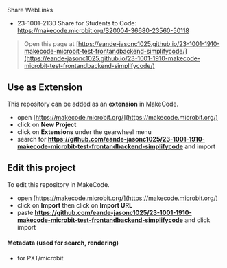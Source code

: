 Share WebLinks
* 23-1001-2130 Share for Students to Code: https://makecode.microbit.org/S20004-36680-23560-50118

> Open this page at [https://eande-jasonc1025.github.io/23-1001-1910-makecode-microbit-test-frontandbackend-simplifycode/](https://eande-jasonc1025.github.io/23-1001-1910-makecode-microbit-test-frontandbackend-simplifycode/)

## Use as Extension

This repository can be added as an **extension** in MakeCode.

* open [https://makecode.microbit.org/](https://makecode.microbit.org/)
* click on **New Project**
* click on **Extensions** under the gearwheel menu
* search for **https://github.com/eande-jasonc1025/23-1001-1910-makecode-microbit-test-frontandbackend-simplifycode** and import

## Edit this project

To edit this repository in MakeCode.

* open [https://makecode.microbit.org/](https://makecode.microbit.org/)
* click on **Import** then click on **Import URL**
* paste **https://github.com/eande-jasonc1025/23-1001-1910-makecode-microbit-test-frontandbackend-simplifycode** and click import

#### Metadata (used for search, rendering)

* for PXT/microbit
<script src="https://makecode.com/gh-pages-embed.js"></script><script>makeCodeRender("{{ site.makecode.home_url }}", "{{ site.github.owner_name }}/{{ site.github.repository_name }}");</script>
